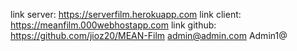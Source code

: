 link server: https://serverfilm.herokuapp.com
link client: https://meanfilm.000webhostapp.com
link github: https://github.com/jioz20/MEAN-Film
admin@admin.com
Admin1@